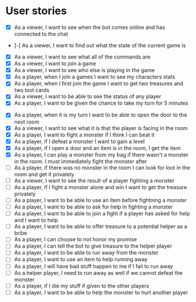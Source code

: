 # User stories

* [x] As a viewer, I want to see when the bot comes online and has connected to the chat
* [-] As a viewer, I want to find out what the state of the current game is
* [x] As a viewer, I want to see what all of the commands are
* [x] As a viewer, I want to join a game
* [x] As a viewer, I want to see who else is playing in the game
* [x] As a player, when I join a games I want to see my characters stats
* [x] As a player, when I first join the game I want to get two treasures and two loot cards
* [x] As a viewer, I want to be able to see the status of any player
* [x] As a player, I want to be given the chance to take my turn for 5 minutes
<!-- * [ ] As a player, I must choose an item to be given to another player if I have too many items -->
<!-- * [ ] As a player, I must drop an item if I want to play another item of the same type -->
* [x] As a player, when it is my turn I want to be able to open the door to the next room
* [x] As a viewer, I want to see what it is that the player is facing in the room
* [x] As a player, I want to fight a monster if I think I can beat it
* [x] As a player, if I defeat a monster I want to gain a level
* [x] As a player, if I open a door and an item is in the room, I get the item
* [x] As a player, I can play a monster from my bag if there wasn't a monster in the room. I must immediately fight the monster after
* [ ] As a player, if there was no monster in the room I can look for loot in the room and get it privately
* [ ] As a viewer, I want to see the result of a player fighting a monster
* [ ] As a player, if I fight a monster alone and win I want to get the treasure privately
* [ ] As a player, I want to be able to use an item before fightning a monster
* [ ] As a player, I want to be able to ask for help in fighting a monster
* [ ] As a player, I want to be able to join a fight if a player has asked for help and I want to help
* [ ] As a player, I want to be able to offer treasure to a potential helper as a bribe
* [ ] As a player, I can choose to not honor my promise
* [ ] As a player, I can tell the bot to give treasure to the helper player
* [ ] As a player, I want to be able to run away from the monster
* [ ] As a player, I want to use an item to help running away
* [ ] As a player, I will have bad stuff happen to me if I fail to run away
* [ ] As a helper player, I need to run away as well if we cannot defeat the monster
* [ ] As a player, if I die my stuff if given to the other players
* [ ] As a player, I want to be able to help the monster to hurt another player
